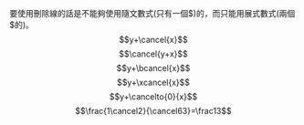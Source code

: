 要使用刪除線的話是不能夠使用隨文數式(只有一個\$)的，而只能用展式數式(兩個\$的)。
$$y+\cancel{x}$$
$$\cancel{y+x}$$
$$y+\bcancel{x}$$
$$y+\xcancel{x}$$
$$y+\cancelto{0}{x}$$
$$\frac{1\cancel2}{\cancel63}=\frac13$$
